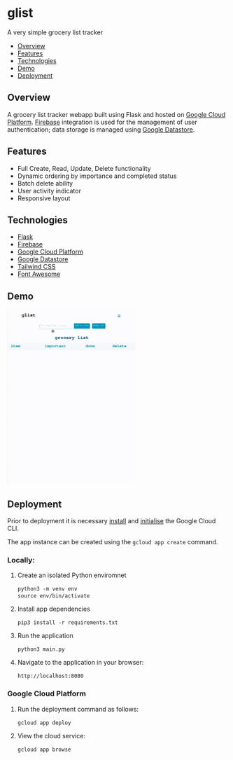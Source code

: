 # glist

A very simple grocery list tracker


- [Overview](#overview)
- [Features](#features)
- [Technologies](#technologies)
- [Demo](#demo)
- [Deployment](#deployment)

## Overview

A grocery list tracker webapp built using Flask and hosted on [Google Cloud Platform](https://cloud.google.com/). [Firebase](https://firebase.google.com/) integration is used for the management of user authentication; data storage is managed using [Google Datastore](https://cloud.google.com/datastore).

## Features

- Full Create, Read, Update, Delete functionality
- Dynamic ordering by importance and completed status
- Batch delete ability
- User activity indicator
- Responsive layout

## Technologies

- [Flask](https://flask.palletsprojects.com/en/2.2.x/)
- [Firebase](https://firebase.google.com/)
- [Google Cloud Platform](https://cloud.google.com/)
- [Google Datastore](https://cloud.google.com/datastore)
- [Tailwind CSS](https://tailwindcss.com/)
- [Font Awesome](https://fontawesome.com/)

## Demo

<img src="https://github.com/eoinlarkin/glist/raw/main/docs/glist_demo.gif"  height="400"/>

## Deployment

Prior to deployment it is necessary [install](https://cloud.google.com/sdk/docs/install) and [initialise](https://cloud.google.com/sdk/docs/initializing) the Google Cloud CLI.

The app instance can be created using the `gcloud app create` command.

### Locally:

1. Create an isolated Python enviromnet
   ```
   python3 -m venv env
   source env/bin/activate
   ```
2. Install app dependencies
   ```
   pip3 install -r requirements.txt
   ```
3. Run the application
   ```
   python3 main.py
   ```
4. Navigate to the application in your browser:
   ```
   http://localhost:8080
   ```

### Google Cloud Platform

1. Run the deployment command as follows:

   ```
   gcloud app deploy
   ```

2. View the cloud service:
   ```
   gcloud app browse
   ```
